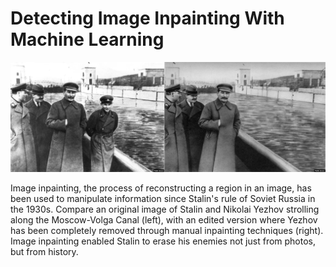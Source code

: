 # Detecting Image Inpainting With Machine Learning

![Stalin and Nikolai Yezhov strolling along the Moscow-Volga Canal](../../assets/images/stalin_inpainting.jpg)

Image inpainting, the process of reconstructing a region in an image, has been used to manipulate information since Stalin's rule of Soviet Russia in the 1930s. Compare an original image of Stalin and Nikolai Yezhov strolling along the Moscow-Volga Canal (left), with an edited version where Yezhov has been completely removed through manual inpainting techniques (right). Image inpainting enabled Stalin to erase his enemies not just from photos, but from history.